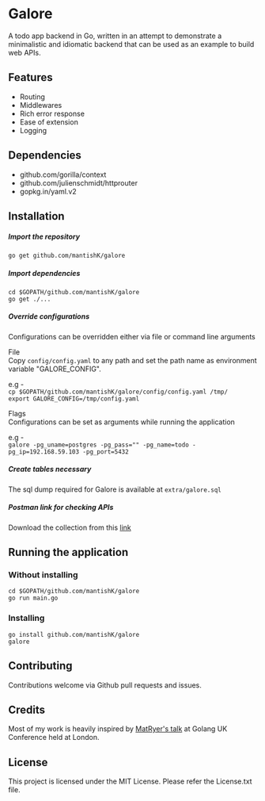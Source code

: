 # Galore

A todo app backend in Go, written in an attempt to demonstrate a minimalistic and idiomatic backend that can be used as an example to build web APIs. 

## Features
* Routing
* Middlewares
* Rich error response
* Ease of extension
* Logging

## Dependencies
* github.com/gorilla/context
* github.com/julienschmidt/httprouter
* gopkg.in/yaml.v2


## Installation

##### Import the repository    
`go get github.com/mantishK/galore`
##### Import dependencies    
`cd $GOPATH/github.com/mantishK/galore`    
`go get ./...`
##### Override configurations   

Configurations can be overridden either via file or command line arguments

File    
Copy `config/config.yaml` to any path and set the path name as environment variable "GALORE_CONFIG".

e.g -    
`cp $GOPATH/github.com/mantishK/galore/config/config.yaml /tmp/`    
`export GALORE_CONFIG=/tmp/config.yaml`

Flags    
Configurations can be set as arguments while running the application    

e.g -    
`galore -pg_uname=postgres -pg_pass="" -pg_name=todo -pg_ip=192.168.59.103 -pg_port=5432`


##### Create tables necessary
The sql dump required for Galore is available at `extra/galore.sql`

##### Postman link for checking APIs
Download the collection from this [link](https://www.getpostman.com/collections/984ed914e6aa12ca0270)


## Running the application
### Without installing        
`cd $GOPATH/github.com/mantishK/galore`    
`go run main.go`    

### Installing    
`go install github.com/mantishK/galore`    
`galore`

## Contributing
Contributions welcome via Github pull requests and issues.

## Credits
Most of my work is heavily inspired by [MatRyer's talk](http://go-talks.appspot.com/github.com/matryer/golanguk/building-apis.slide) at Golang UK Conference held at London.

## License
This project is licensed under the MIT License. Please refer the License.txt file.